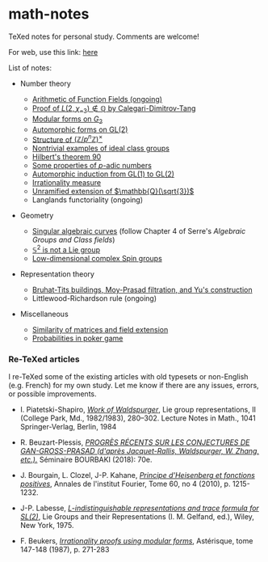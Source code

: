 # math-notes
TeXed notes for personal study. Comments are welcome!

For web, use this link: [here](https://seewoo5.github.io/math-notes/)

List of notes:

* Number theory
    * [Arithmetic of Function Fields (ongoing)](https://seewoo5.github.io/math-notes/number-theory/function_field_arithmetic/main.pdf)
    * [Proof of $L(2, \chi_{-3}) \not \in \mathbb{Q}$ by Calegari-Dimitrov-Tang](https://seewoo5.github.io/math-notes/number-theory/cdt_irrationality/main.pdf)
    * [Modular forms on $G_2$](https://seewoo5.github.io/math-notes/number-theory/modular_form_G2/main.pdf)
    * [Automorphic forms on GL(2)](https://seewoo5.github.io/math-notes/number-theory/automorphic_form_GL2/AutomorphicFormGL2.pdf)
    * [Structure of $(\mathbb{Z}/p^{n}\mathbb{Z})^{\times}$](https://seewoo5.github.io/math-notes/number-theory/unit_group_of_Zmodpn/Zmodpnx.pdf)
    * [Nontrivial examples of ideal class groups](https://seewoo5.github.io/math-notes/number-theory/ideal_class_group/IdealClassGroup.pdf)
    * [Hilbert's theorem 90](https://seewoo5.github.io/math-notes/number-theory/hilbert90/hilbert90.pdf)
    * [Some properties of $p$-adic numbers](https://seewoo5.github.io/math-notes/number-theory/p-adic_numbers/padicprop.pdf)
    * [Automorphic induction from GL(1) to GL(2)](https://seewoo5.github.io/math-notes/number-theory/automorphic_induction/AutoInd.pdf)
    * [Irrationality measure](https://seewoo5.github.io/math-notes/number-theory/irrationality_measure/Irrationality_measure.pdf)
    * [Unramified extension of $\mathbb{Q}(\sqrt{3})$](https://seewoo5.github.io/math-notes/number-theory/unramified_extension/UnrExtn.pdf)
    * Langlands functoriality (ongoing)

* Geometry
    * [Singular algebraic curves](https://seewoo5.github.io/math-notes/geometry/singular_algebraic_curves/singular_algebraic_curves.pdf) (follow Chapter 4 of Serre's *Algebraic Groups and Class fields*)
    * [$\mathbb{S}^2$ is not a Lie group](https://seewoo5.github.io/math-notes/geometry/S2_is_not_Lie_group/S2notLiegrp.pdf)
    * [Low-dimensional complex Spin groups](https://seewoo5.github.io/math-notes/geometry/low_dim_spin_group/low_dim_spin_group.pdf)

* Representation theory
    * [Bruhat-Tits buildings, Moy-Prasad filtration, and Yu's construction](https://seewoo5.github.io/math-notes/representation-theory/Bruhat-Tits-Moy-Prasad-Yu/main.pdf)
    * Littlewood-Richardson rule (ongoing)

* Miscellaneous
    * [Similarity of matrices and field extension](https://seewoo5.github.io/math-notes/miscellaneous/field_extension_and_similarity/field_extension_and_similarity.pdf)
    * [Probabilities in poker game](https://seewoo5.github.io/math-notes/miscellaneous/poker_probability/pokerprob.pdf)

### Re-TeXed articles

I re-TeXed some of the existing articles with old typesets or non-English (e.g. French) for my own study. Let me know if there are any issues, errors, or possible improvements.

* I. Piatetski-Shapiro, [*Work of Waldspurger*](https://seewoo5.github.io/math-notes/reTeXed/piatetski-shapiro_work_of_waldspurger/main.pdf), Lie group representations, II (College Park, Md., 1982/1983), 280–302. Lecture Notes in Math., 1041 Springer-Verlag, Berlin, 1984

* R. Beuzart-Plessis, [*PROGRÈS RÉCENTS SUR LES CONJECTURES DE GAN-GROSS-PRASAD (d'après Jacquet-Rallis, Waldspurger, W. Zhang, etc.).*](https://seewoo5.github.io/math-notes/reTeXed/beuzart-plessis_recent-progress-ggp-conjecture/main.pdf) Séminaire BOURBAKI (2018): 70e.

* J. Bourgain, L. Clozel, J-P. Kahane, [*Principe d'Heisenberg et fonctions positives*](https://seewoo5.github.io/math-notes/reTeXed/bck_uncertainty-principle/main.pdf), Annales de l'institut Fourier, Tome 60, no 4 (2010), p. 1215-1232.

* J-P. Labesse, [*L-indistinguishable representations and trace formula for SL(2)*](https://seewoo5.github.io/math-notes/reTeXed/labesse-l_indistinguishability/main.pdf), Lie Groups and their Representations (I. M. Gelfand, ed.), Wiley, New York, 1975.

* F. Beukers, [*Irrationality proofs using modular forms*](https://seewoo5.github.io/math-notes/reTeXed/beukers_irrationality-proof-modular-form/main.pdf), Astérisque, tome 147-148 (1987), p. 271-283